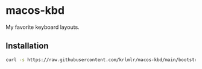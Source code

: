 # macos-kbd

My favorite keyboard layouts.

## Installation

```sh
curl -s https://raw.githubusercontent.com/krlmlr/macos-kbd/main/bootstrap | sh
```
